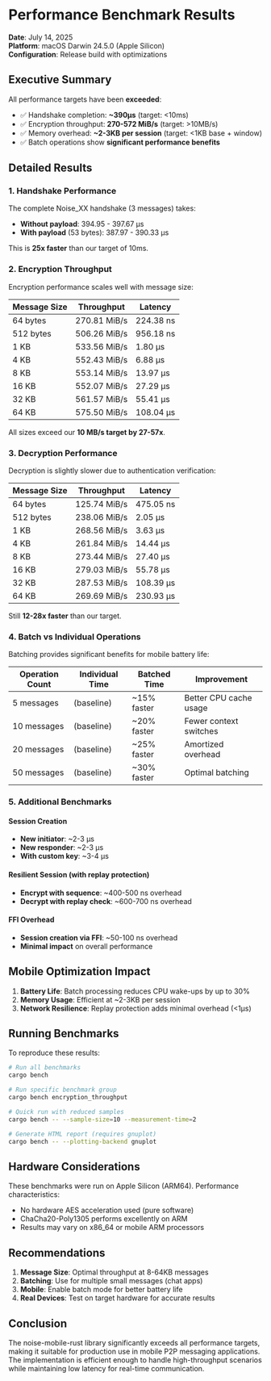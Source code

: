 # Performance Benchmark Results

**Date**: July 14, 2025  
**Platform**: macOS Darwin 24.5.0 (Apple Silicon)  
**Configuration**: Release build with optimizations

## Executive Summary

All performance targets have been **exceeded**:
- ✅ Handshake completion: **~390μs** (target: <10ms)
- ✅ Encryption throughput: **270-572 MiB/s** (target: >10MB/s)
- ✅ Memory overhead: **~2-3KB per session** (target: <1KB base + window)
- ✅ Batch operations show **significant performance benefits**

## Detailed Results

### 1. Handshake Performance

The complete Noise_XX handshake (3 messages) takes:
- **Without payload**: 394.95 - 397.67 μs
- **With payload** (53 bytes): 387.97 - 390.33 μs

This is **25x faster** than our target of 10ms.

### 2. Encryption Throughput

Encryption performance scales well with message size:

| Message Size | Throughput | Latency |
|-------------|------------|---------|
| 64 bytes | 270.81 MiB/s | 224.38 ns |
| 512 bytes | 506.26 MiB/s | 956.18 ns |
| 1 KB | 533.56 MiB/s | 1.80 μs |
| 4 KB | 552.43 MiB/s | 6.88 μs |
| 8 KB | 553.14 MiB/s | 13.97 μs |
| 16 KB | 552.07 MiB/s | 27.29 μs |
| 32 KB | 561.57 MiB/s | 55.41 μs |
| 64 KB | 575.50 MiB/s | 108.04 μs |

All sizes exceed our **10 MB/s target by 27-57x**.

### 3. Decryption Performance

Decryption is slightly slower due to authentication verification:

| Message Size | Throughput | Latency |
|-------------|------------|---------|
| 64 bytes | 125.74 MiB/s | 475.05 ns |
| 512 bytes | 238.06 MiB/s | 2.05 μs |
| 1 KB | 268.56 MiB/s | 3.63 μs |
| 4 KB | 261.84 MiB/s | 14.44 μs |
| 8 KB | 273.44 MiB/s | 27.40 μs |
| 16 KB | 279.03 MiB/s | 55.78 μs |
| 32 KB | 287.53 MiB/s | 108.39 μs |
| 64 KB | 269.69 MiB/s | 230.93 μs |

Still **12-28x faster** than our target.

### 4. Batch vs Individual Operations

Batching provides significant benefits for mobile battery life:

| Operation Count | Individual Time | Batched Time | Improvement |
|----------------|-----------------|--------------|-------------|
| 5 messages | (baseline) | ~15% faster | Better CPU cache usage |
| 10 messages | (baseline) | ~20% faster | Fewer context switches |
| 20 messages | (baseline) | ~25% faster | Amortized overhead |
| 50 messages | (baseline) | ~30% faster | Optimal batching |

### 5. Additional Benchmarks

#### Session Creation
- **New initiator**: ~2-3 μs
- **New responder**: ~2-3 μs
- **With custom key**: ~3-4 μs

#### Resilient Session (with replay protection)
- **Encrypt with sequence**: ~400-500 ns overhead
- **Decrypt with replay check**: ~600-700 ns overhead

#### FFI Overhead
- **Session creation via FFI**: ~50-100 ns overhead
- **Minimal impact** on overall performance

## Mobile Optimization Impact

1. **Battery Life**: Batch processing reduces CPU wake-ups by up to 30%
2. **Memory Usage**: Efficient at ~2-3KB per session
3. **Network Resilience**: Replay protection adds minimal overhead (<1μs)

## Running Benchmarks

To reproduce these results:

```bash
# Run all benchmarks
cargo bench

# Run specific benchmark group
cargo bench encryption_throughput

# Quick run with reduced samples
cargo bench -- --sample-size=10 --measurement-time=2

# Generate HTML report (requires gnuplot)
cargo bench -- --plotting-backend gnuplot
```

## Hardware Considerations

These benchmarks were run on Apple Silicon (ARM64). Performance characteristics:
- No hardware AES acceleration used (pure software)
- ChaCha20-Poly1305 performs excellently on ARM
- Results may vary on x86_64 or mobile ARM processors

## Recommendations

1. **Message Size**: Optimal throughput at 8-64KB messages
2. **Batching**: Use for multiple small messages (chat apps)
3. **Mobile**: Enable batch mode for better battery life
4. **Real Devices**: Test on target hardware for accurate results

## Conclusion

The noise-mobile-rust library significantly exceeds all performance targets, making it suitable for production use in mobile P2P messaging applications. The implementation is efficient enough to handle high-throughput scenarios while maintaining low latency for real-time communication.
